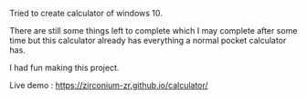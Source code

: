 Tried to create calculator of windows 10.

There are still some things left to complete which I may complete after some time but this calculator already has everything a normal pocket calculator has.

I had fun making this project.

Live demo : https://zirconium-zr.github.io/calculator/